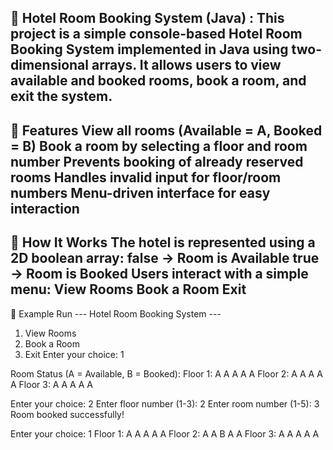 🏨 Hotel Room Booking System (Java) : 
This project is a simple console-based Hotel Room Booking System implemented in Java using two-dimensional arrays.
It allows users to view available and booked rooms, book a room, and exit the system.
---------------------------------------------------------------------------------------------------------------------------------------------------------------------------------------------
🔹 Features
View all rooms (Available = A, Booked = B)
Book a room by selecting a floor and room number
Prevents booking of already reserved rooms
Handles invalid input for floor/room numbers
Menu-driven interface for easy interaction
--------------------------------------------------------------------------------------------------------------------------------------------------------------------------------------------
🔹 How It Works
The hotel is represented using a 2D boolean array:
false → Room is Available
true → Room is Booked
Users interact with a simple menu:
View Rooms
Book a Room
Exit
---------------------------------------------------------------------------------------------------------------------------------------------------------------------------------------------
🔹 Example Run
--- Hotel Room Booking System ---
1. View Rooms
2. Book a Room
3. Exit
Enter your choice: 1

Room Status (A = Available, B = Booked):
Floor 1: A A A A A
Floor 2: A A A A A
Floor 3: A A A A A

Enter your choice: 2
Enter floor number (1-3): 2
Enter room number (1-5): 3
Room booked successfully!

Enter your choice: 1
Floor 1: A A A A A
Floor 2: A A B A A
Floor 3: A A A A A
